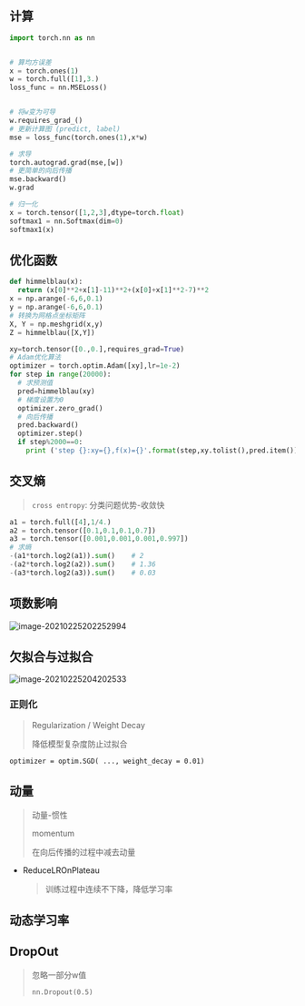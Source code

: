 <!-- 
title: 08-Pytorch基础
sort: 
--> 

## 计算

```python
import torch.nn as nn


# 算均方误差
x = torch.ones(1)
w = torch.full([1],3.)
loss_func = nn.MSELoss()


# 将w变为可导
w.requires_grad_()
# 更新计算图 (predict, label)
mse = loss_func(torch.ones(1),x*w)

# 求导
torch.autograd.grad(mse,[w])
# 更简单的向后传播
mse.backward()
w.grad

# 归一化
x = torch.tensor([1,2,3],dtype=torch.float)
softmax1 = nn.Softmax(dim=0)
softmax1(x)
```

## 优化函数

```python
def himmelblau(x):
  return (x[0]**2+x[1]-11)**2+(x[0]+x[1]**2-7)**2
x = np.arange(-6,6,0.1)
y = np.arange(-6,6,0.1)
# 转换为网格点坐标矩阵
X, Y = np.meshgrid(x,y)
Z = himmelblau([X,Y])

xy=torch.tensor([0.,0.],requires_grad=True)
# Adam优化算法
optimizer = torch.optim.Adam([xy],lr=1e-2)
for step in range(20000):
  # 求预测值
  pred=himmelblau(xy)
  # 梯度设置为0
  optimizer.zero_grad()
  # 向后传播
  pred.backward()
  optimizer.step()
  if step%2000==0:
    print ('step {}:xy={},f(x)={}'.format(step,xy.tolist(),pred.item()))

```

## 交叉熵

> `cross entropy`: 分类问题优势-收敛快

```python
a1 = torch.full([4],1/4.)
a2 = torch.tensor([0.1,0.1,0.1,0.7])
a3 = torch.tensor([0.001,0.001,0.001,0.997])
# 求熵
-(a1*torch.log2(a1)).sum()    # 2
-(a2*torch.log2(a2)).sum()    # 1.36
-(a3*torch.log2(a3)).sum()    # 0.03
```

## 项数影响

![image-20210225202252994](https://gitee.com/nmdfzf404/Image-hosting/raw/master/2021/image-20210225202252994.png)

## 欠拟合与过拟合

![image-20210225204202533](https://gitee.com/nmdfzf404/Image-hosting/raw/master/2021/image-20210225204202533.png)

### 正则化

>  Regularization / Weight Decay
>
> 降低模型复杂度防止过拟合

`optimizer = optim.SGD( ..., weight_decay = 0.01)`

## 动量

> 动量-惯性
>
> momentum
>
> 在向后传播的过程中减去动量

- ReduceLROnPlateau

  > 训练过程中连续不下降，降低学习率

## 动态学习率

## DropOut

> 忽略一部分w值
>
> `nn.Dropout(0.5)`


